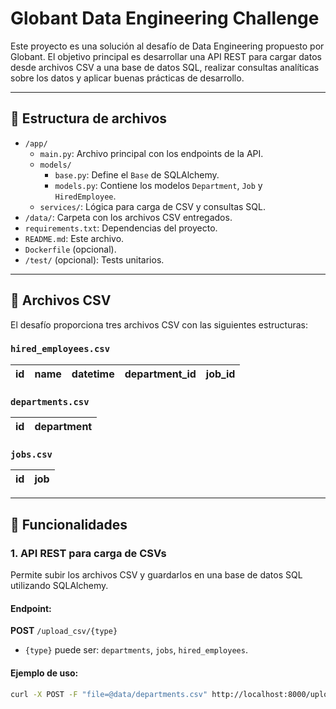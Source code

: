 # Globant Data Engineering Challenge

Este proyecto es una solución al desafío de Data Engineering propuesto por Globant. El objetivo principal es desarrollar una API REST para cargar datos desde archivos CSV a una base de datos SQL, realizar consultas analíticas sobre los datos y aplicar buenas prácticas de desarrollo.

---

## 📁 Estructura de archivos

- `/app/`
  - `main.py`: Archivo principal con los endpoints de la API.
  - `models/`
    - `base.py`: Define el `Base` de SQLAlchemy.
    - `models.py`: Contiene los modelos `Department`, `Job` y `HiredEmployee`.
  - `services/`: Lógica para carga de CSV y consultas SQL.
- `/data/`: Carpeta con los archivos CSV entregados.
- `requirements.txt`: Dependencias del proyecto.
- `README.md`: Este archivo.
- `Dockerfile` (opcional).
- `/test/` (opcional): Tests unitarios.

---

## 🧪 Archivos CSV

El desafío proporciona tres archivos CSV con las siguientes estructuras:

### `hired_employees.csv`
| id | name | datetime | department_id | job_id |
|----|------|----------|----------------|--------|

### `departments.csv`
| id | department |
|----|------------|

### `jobs.csv`
| id | job |
|----|-----|

---

## 🚀 Funcionalidades

### 1. API REST para carga de CSVs

Permite subir los archivos CSV y guardarlos en una base de datos SQL utilizando SQLAlchemy.

#### Endpoint:  
**POST** `/upload_csv/{type}`

- `{type}` puede ser: `departments`, `jobs`, `hired_employees`.

#### Ejemplo de uso:

```bash
curl -X POST -F "file=@data/departments.csv" http://localhost:8000/upload_csv/departments
